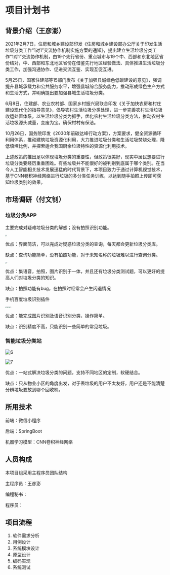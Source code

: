 # 项目计划书

## 背景介绍（王彦澎）

2021年2月7日，住房和城乡建设部印发《住房和城乡建设部办公厅关于印发生活垃圾分类工作“1对1”交流协作机制实施方案的通知》，提出建立生活垃圾分类工作“1对1”交流协作机制，由19个先行省份、重点城市与19个中、西部和东北地区省份结对，中、西部和东北地区省份在借鉴先行地区经验做法、具体推进生活垃圾分类工作，加强沟通协作、促进交流互鉴、实现互促互进。

5月25日，国家住建部等15部门发布《关于加强县城绿色低碳建设的意见》，强调提升县城承载力和公共服务水平，增强县城综合服务能力，推动形成绿色生产方式和生活方式，并明确提出要加强县城生活垃圾分类。

6月8日，住建部、农业农村部、国家乡村振兴局联合印发《关于加快农房和村庄建设现代化的指导意见》，倡导农村生活垃圾分类处理，进一步完善农村生活垃圾收运处置体系，以生活垃圾分类为抓手，优化农村生活垃圾分类方法，推动农村生活垃圾源头减量，变废为宝。确保村村有保洁。

10月26日，国务院印发《2030年前碳达峰行动方案》，方案要求，健全资源循环利用体系，推动建筑垃圾资源化利用，大力推进垃圾分类和生活垃圾焚烧处理，降低填埋比例，并探索适合我国厨余垃圾特性的资源化利用技术。

上述政策的推出足以体现垃圾分类的重要性，但政策很美好，现实中居民想要进行垃圾分类要经历重重困难。有些垃圾并不能很好的被判别到底属于哪个类别。在当今人工智能相关技术发展迅猛的时代背景下，本项目致力于通过计算机视觉技术，基于CNN卷积神经网络进行垃圾的多分类任务训练，以达到随手拍照上传即可获知垃圾类别的效果。

## 市场调研（付文钊）

### 垃圾分类APP

主要完成对疑难垃圾分类的解惑；没有拍照识别功能。

<img src="https://user-images.githubusercontent.com/56388518/195045531-f21eee54-1982-4e97-9c3d-3b81104a3b3d.jpg" alt="1" style="zoom:25%;" />

优点：界面简洁，可以完成对疑惑垃圾分类的查询，每天都会更新垃圾分类库。

缺点：查询功能简单，没有拍照功能，对于未知名称的垃圾难以进行查询分类。

<img src="https://user-images.githubusercontent.com/56388518/195045542-d404906a-1f47-4b93-adaf-fe9b48444324.jpg" alt="2" style="zoom:24%;" />

优点：集语音，拍照，图片识别于一体，并且还有垃圾分类测试题，可以更好的提高人们对垃圾分类的知识。

缺点：拍照功能有bug，在拍照时经常会产生闪退情况

手机百度垃圾识别插件

<img src="https://user-images.githubusercontent.com/56388518/195045560-4ae6711d-7580-4456-a6fc-9be9ae1d8bf0.jpg" alt="3" style="zoom:25%;" /><img src="https://user-images.githubusercontent.com/56388518/195045583-aabd4245-9850-4a9e-a347-c0444734282c.jpg" alt="4" style="zoom:25%;" /><img src="https://user-images.githubusercontent.com/56388518/195045601-583d8366-8095-4a53-96dd-4390a2488d26.jpg" alt="5" style="zoom:25%;" />

优点：能完成图片识别及语音识别分类，操作简单。

缺点：识别精度不高，只能识别一些简单的常见垃圾。

### 智能垃圾分类站

![6](https://user-images.githubusercontent.com/56388518/195045613-30ad42f1-301d-4b3e-9ea4-c2620ed6fa7a.png)

![7](https://user-images.githubusercontent.com/56388518/195045636-80ac898a-4bab-417b-9f9b-fce171774a41.png)

优点：一站式解决垃圾分类的问题，支持不同地区的定制，软硬结合。

缺点：只从物业小区的角度出发，对于丢垃圾的用户不太友好，用户还是不能清楚分辨垃圾要放到哪个回收桶。

## 所用技术

前端：微信小程序

后端：SpringBoot

机器学习模型：CNN卷积神经网络

## 人员构成

本项目组采用主程序员团队结构

主程序员：王彦澎

编程秘书：

程序员：

## 项目流程

1. 软件需求分析
2. 用例设计
3. 系统模块设计
4. 原型设计
5. 编码实现
6. 系统测试
